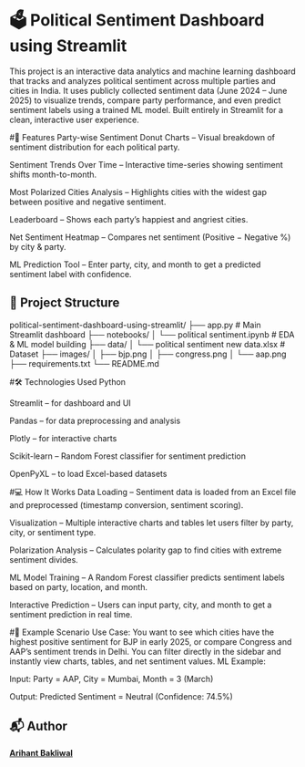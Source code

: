 # 🗳️ Political Sentiment Dashboard using Streamlit


This project is an interactive data analytics and machine learning dashboard that tracks and analyzes political sentiment across multiple parties and cities in India.
It uses publicly collected sentiment data (June 2024 – June 2025) to visualize trends, compare party performance, and even predict sentiment labels using a trained ML model.
Built entirely in Streamlit for a clean, interactive user experience.


#🚀 Features
Party-wise Sentiment Donut Charts – Visual breakdown of sentiment distribution for each political party.

Sentiment Trends Over Time – Interactive time-series showing sentiment shifts month-to-month.

Most Polarized Cities Analysis – Highlights cities with the widest gap between positive and negative sentiment.

Leaderboard – Shows each party’s happiest and angriest cities.

Net Sentiment Heatmap – Compares net sentiment (Positive − Negative %) by city & party.

ML Prediction Tool – Enter party, city, and month to get a predicted sentiment label with confidence.



## 📂 Project Structure

political-sentiment-dashboard-using-streamlit/
├── app.py # Main Streamlit dashboard
├── notebooks/
│ └── political sentiment.ipynb # EDA & ML model building
├── data/
│ └── political sentiment new data.xlsx # Dataset
├── images/
│ ├── bjp.png
│ ├── congress.png
│ └── aap.png
├── requirements.txt
└── README.md




#🛠️ Technologies Used
Python

Streamlit – for dashboard and UI

Pandas – for data preprocessing and analysis

Plotly – for interactive charts

Scikit-learn – Random Forest classifier for sentiment prediction

OpenPyXL – to load Excel-based datasets



#💻 How It Works
Data Loading – Sentiment data is loaded from an Excel file and preprocessed (timestamp conversion, sentiment scoring).

Visualization – Multiple interactive charts and tables let users filter by party, city, or sentiment type.

Polarization Analysis – Calculates polarity gap to find cities with extreme sentiment divides.

ML Model Training – A Random Forest classifier predicts sentiment labels based on party, location, and month.

Interactive Prediction – Users can input party, city, and month to get a sentiment prediction in real time.


#📄 Example Scenario
Use Case:
You want to see which cities have the highest positive sentiment for BJP in early 2025, or compare Congress and AAP’s sentiment trends in Delhi.
You can filter directly in the sidebar and instantly view charts, tables, and net sentiment values.
ML Example:

Input: Party = AAP, City = Mumbai, Month = 3 (March)

Output: Predicted Sentiment = Neutral (Confidence: 74.5%)


## 📬 Author  

[**Arihant Bakliwal**](https://github.com/arihantbakliwal)  


